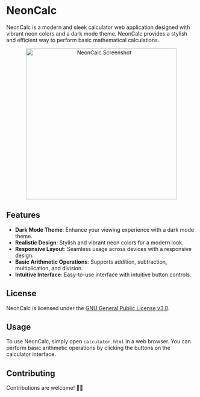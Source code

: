 # NeonCalc

NeonCalc is a modern and sleek calculator web application designed with vibrant neon colors and a dark mode theme. NeonCalc provides a stylish and efficient way to perform basic mathematical calculations.


<div align="center">
  <img src="https://github.com/EncodeNeel/NeonCalc/assets/121226186/bb260636-c4c1-4144-ac67-7cb1f01e4bb9" alt="NeonCalc Screenshot" width="400">
</div>



## Features

- **Dark Mode Theme**: Enhance your viewing experience with a dark mode theme.
- **Realistic Design**: Stylish and vibrant neon colors for a modern look.
- **Responsive Layout**: Seamless usage across devices with a responsive design.
- **Basic Arithmetic Operations**: Supports addition, subtraction, multiplication, and division.
- **Intuitive Interface**: Easy-to-use interface with intuitive button controls.

## License

NeonCalc is licensed under the [GNU General Public License v3.0](LICENSE).

## Usage

To use NeonCalc, simply open `calculator.html` in a web browser. You can perform basic arithmetic operations by clicking the buttons on the calculator interface.

## Contributing

Contributions are welcome! 🎉🎉

